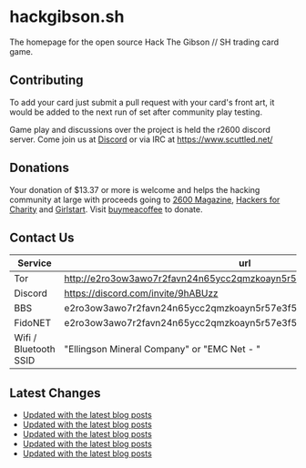 # hackgibson.sh
The homepage for the open source Hack The Gibson // SH trading card game.


## Contributing

To add your card just submit a pull request with your card's front art, it would be added to the next run of set after community play testing.

Game play and discussions over the project is held the r2600 discord server. Come join us at [Discord](https://discord.com/invite/9hABUzz) or via IRC at https://www.scuttled.net/


## Donations

Your donation of $13.37 or more is welcome and helps the hacking community at large with proceeds going to [2600 Magazine](https://2600.com/), [Hackers for Charity](https://hackersforcharity.org) and [Girlstart](https://girlstart.org).  Visit [buymeacoffee](https://www.buymeacoffee.com/hackgibson.sh) to donate.


## Contact Us

Service | url
-|-
Tor | http://e2ro3ow3awo7r2favn24n65ycc2qmzkoayn5r57e3f56nvjwdcgg32ad.onion
Discord | https://discord.com/invite/9hABUzz
BBS | e2ro3ow3awo7r2favn24n65ycc2qmzkoayn5r57e3f56nvjwdcgg32ad.onion:23
FidoNET | e2ro3ow3awo7r2favn24n65ycc2qmzkoayn5r57e3f56nvjwdcgg32ad.onion:24554
Wifi / Bluetooth SSID | "Ellingson Mineral Company" or "EMC Net - <fidonet address>"

## Latest Changes
<!-- BLOG-POST-LIST:START -->
- [Updated with the latest blog posts](https://github.com/DFW2600/hackgibson.sh/commit/002f5190d8b15deb6283627e4b7c4a595962c98c)
- [Updated with the latest blog posts](https://github.com/DFW2600/hackgibson.sh/commit/4bcbfe84edb3e07d974a316fe2b0319c9decf5ed)
- [Updated with the latest blog posts](https://github.com/DFW2600/hackgibson.sh/commit/9ebf09a6630113595d30776847489e81be1673d4)
- [Updated with the latest blog posts](https://github.com/DFW2600/hackgibson.sh/commit/7a9b53c608a065d4ea24ad25f7a8831beb8fa6e0)
- [Updated with the latest blog posts](https://github.com/DFW2600/hackgibson.sh/commit/76174186faad86da6693239b7b142ee66c7582f7)
<!-- BLOG-POST-LIST:END -->
